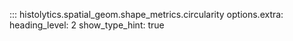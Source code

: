 ::: histolytics.spatial_geom.shape_metrics.circularity
    options.extra:
      heading_level: 2
      show_type_hint: true
